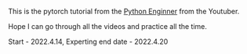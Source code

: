 This is the pytorch tutorial from the [Python Enginner](https://www.youtube.com/watch?v=exaWOE8jvy8&list=PLqnslRFeH2UrcDBWF5mfPGpqQDSta6VK4&index=2) from the Youtuber.

Hope I can go through all the videos and practice all the time.

Start - 2022.4.14,
Experting end date - 2022.4.20
